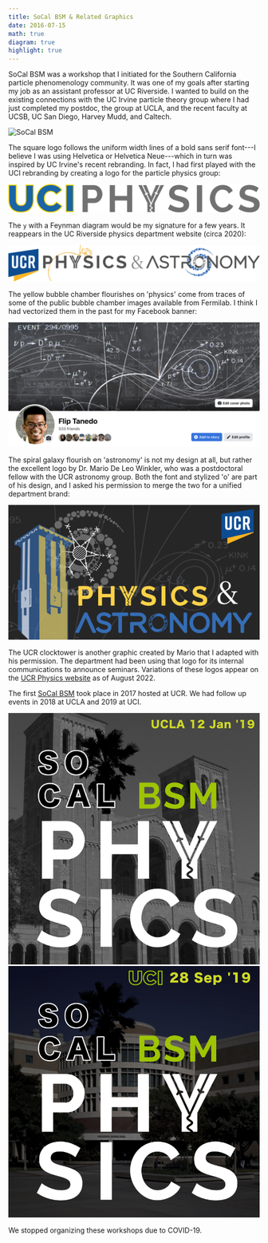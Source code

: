 ```yaml
---
title: SoCal BSM & Related Graphics
date: 2016-07-15
math: true
diagram: true
highlight: true
---
```

SoCal BSM was a workshop that I initiated for the Southern California particle phenomenology community. It was one of my goals after starting my job as an assistant professor at UC Riverside. I wanted to build on the existing connections with the UC Irvine particle theory group where I had just completed my postdoc, the group at UCLA, and the recent faculty at UCSB, UC San Diego, Harvey Mudd, and Caltech. 

![SoCal BSM](../../img/portfolio/SoCalBSM.png)

The square logo follows the uniform width lines of a bold sans serif font---I believe I was using Helvetica or Helvetica Neue---which in turn was inspired by UC Irvine's recent rebranding. In fact, I had first played with the UCI rebranding by creating a logo for the particle physics group:

![UCIPhysics](./UCIPhysics_trim.png)

The `y` with a Feynman diagram would be my signature for a few years. It reappears in the UC Riverside physics department website (circa 2020):

![UCRPhysics](./UCRPnA_banner.png)

The yellow bubble chamber flourishes on 'physics' come from traces of some of the public bubble chamber images available from Fermilab. I think I had vectorized them in the past for my Facebook banner:

![UCRPhysics](./FlipFacebook.png)

The spiral galaxy flourish on 'astronomy' is not my design at all, but rather the excellent logo by Dr. Mario De Leo Winkler, who was a postdoctoral fellow with the UCR astronomy group. Both the font and stylized 'o' are part of his design, and I asked his permission to merge the two for a unified department brand:

![UCRPhysics](./TowerLogo_short2020.png)

The UCR clocktower is another graphic created by Mario that I adapted with his permission. The department had been using that logo for its internal communications to announce seminars. Variations of these logos appear on the [UCR Physics website](https://physics.ucr.edu) as of August 2022.

The first [SoCal BSM](../../archived/SoCalBSM2017) took place in 2017 hosted at UCR. We had follow up events in 2018 at UCLA and 2019 at UCI.

![SoCal2019](./SoCalBSM2019sm.png) ![SoCal2019](./SoCalBSM2019b.png) 

We stopped organizing these workshops due to COVID-19.
